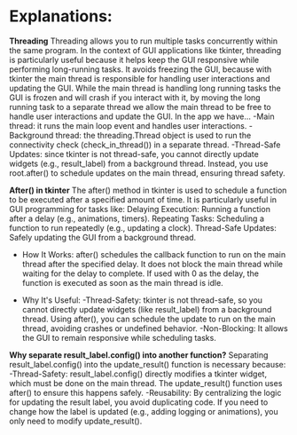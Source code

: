 # Explanations:

**Threading**
Threading allows you to run multiple tasks concurrently within the same program. In the context of GUI applications like tkinter, 
threading is particularly useful because it helps keep the GUI responsive while performing long-running tasks.
It avoids freezing the GUI, because with tkinter the main thread is responsible for handling user interactions and updating the GUI.
While the main thread is handling long running tasks the GUI is frozen and will crash if you interact with it, by moving the long
running task to a separate thread we allow the main thread to be free to handle user interactions and update the GUI.
In the app we have...
    -Main thread: it runs the main loop event and handles user interactions.
    -Background thread: the threading.Thread object is used to run the connectivity check (check_in_thread()) in a separate thread.
    -Thread-Safe Updates: since tkinter is not thread-safe, you cannot directly update widgets (e.g., result_label) from a 
    background thread. Instead, you use root.after() to schedule updates on the main thread, ensuring thread safety.

**After() in tkinter**
The after() method in tkinter is used to schedule a function to be executed after a specified amount of time. 
It is particularly useful in GUI programming for tasks like:
Delaying Execution: Running a function after a delay (e.g., animations, timers).
Repeating Tasks: Scheduling a function to run repeatedly (e.g., updating a clock).
Thread-Safe Updates: Safely updating the GUI from a background thread.

- How It Works:
after() schedules the callback function to run on the main thread after the specified delay.
It does not block the main thread while waiting for the delay to complete.
If used with 0 as the delay, the function is executed as soon as the main thread is idle.

- Why It's Useful:
-Thread-Safety: tkinter is not thread-safe, so you cannot directly update widgets (like result_label) from a background thread. 
    Using after(), you can schedule the update to run on the main thread, avoiding crashes or undefined behavior.
-Non-Blocking: It allows the GUI to remain responsive while scheduling tasks.

**Why separate result_label.config() into another function?**
Separating result_label.config() into the update_result() function is necessary because:
    -Thread-Safety: result_label.config() directly modifies a tkinter widget, which must be done on the main thread. 
        The update_result() function uses after() to ensure this happens safely.
    -Reusability: By centralizing the logic for updating the result label, you avoid duplicating code. 
        If you need to change how the label is updated (e.g., adding logging or animations), you only need to modify update_result().